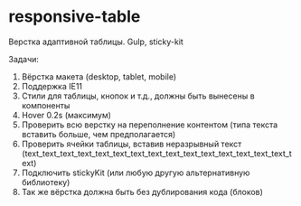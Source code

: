 # responsive-table
Верстка адаптивной таблицы. Gulp, sticky-kit

Задачи:
1. Вёрстка макета (desktop, tablet, mobile)
2. Поддержка IE11
3. Стили для таблицы, кнопок и т.д., должны быть вынесены в компоненты
4. Hover 0.2s (максимум)
5. Проверить всю верстку на переполнение контентом (типа текста вставить больше, чем предполагается)
6. Проверить ячейки таблицы, вставив неразрывный текст (text_text_text_text_text_text_text_text_text_text_text_text_text_text_text_text)
7. Подключить stickyKit (или любую другую альтернативную библиотеку)
8. Так же вёрстка должна быть без дублирования кода (блоков)
